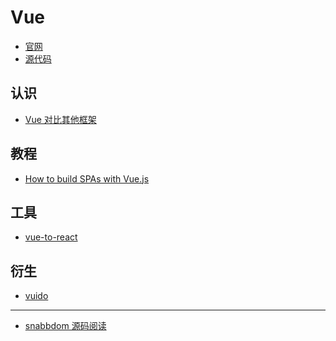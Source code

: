 Vue
========

- [官网](https://vuejs.org/)
- [源代码](https://github.com/vuejs/vue)

## 认识

- [Vue 对比其他框架](https://cn.vuejs.org/v2/guide/comparison.html)

## 教程

- [How to build SPAs with Vue.js](https://levelup.gitconnected.com/how-to-build-spa-with-vue-js-1048d0cc6b51)

## 工具

- [vue-to-react](https://github.com/dwqs/vue-to-react)

## 衍生

- [vuido](https://github.com/mimecorg/vuido)

---

- [snabbdom 源码阅读](https://github.com/linrui1994/note/blob/master/2018-08-16__snabbdom%E9%98%85%E8%AF%BB.md)
